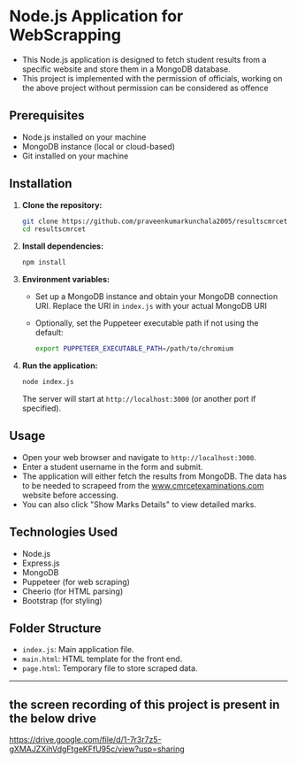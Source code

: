 # Node.js Application for WebScrapping

- This Node.js application is designed to fetch student results from a specific website and store them in a MongoDB database.
- This project is implemented with the permission of officials, working on the above project without permission can be considered as offence

## Prerequisites

- Node.js installed on your machine
- MongoDB instance (local or cloud-based)
- Git installed on your machine

## Installation

1. **Clone the repository:**
   ```bash
   git clone https://github.com/praveenkumarkunchala2005/resultscmrcet.git
   cd resultscmrcet
   ```

2. **Install dependencies:**
   ```bash
   npm install
   ```

3. **Environment variables:**
   - Set up a MongoDB instance and obtain your MongoDB connection URI. Replace the URI in `index.js` with your actual MongoDB URI

   - Optionally, set the Puppeteer executable path if not using the default:
     ```bash
     export PUPPETEER_EXECUTABLE_PATH=/path/to/chromium
     ```

4. **Run the application:**
   ```bash
   node index.js
   ```

   The server will start at `http://localhost:3000` (or another port if specified).

## Usage

- Open your web browser and navigate to `http://localhost:3000`.
- Enter a student username in the form and submit.
- The application will either fetch the results from MongoDB. The data has to be needed to scrapeed from the www.cmrcetexaminations.com website before accessing.
- You can also click "Show Marks Details" to view detailed marks.

## Technologies Used

- Node.js
- Express.js
- MongoDB
- Puppeteer (for web scraping)
- Cheerio (for HTML parsing)
- Bootstrap (for styling)

## Folder Structure

- `index.js`: Main application file.
- `main.html`: HTML template for the front end.
- `page.html`: Temporary file to store scraped data.

---

## the screen recording of this project is present in the below drive

https://drive.google.com/file/d/1-7r3r7z5-gXMAJZXihVdgFtgeKFfU95c/view?usp=sharing

